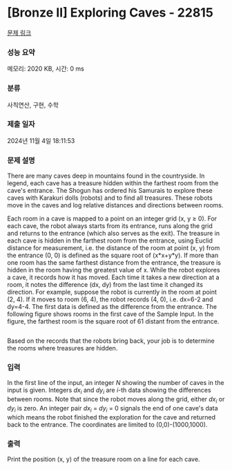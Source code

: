 # [Bronze II] Exploring Caves - 22815 

[문제 링크](https://www.acmicpc.net/problem/22815) 

### 성능 요약

메모리: 2020 KB, 시간: 0 ms

### 분류

사칙연산, 구현, 수학

### 제출 일자

2024년 11월 4일 18:11:53

### 문제 설명

<p>There are many caves deep in mountains found in the countryside. In legend, each cave has a treasure hidden within the farthest room from the cave's entrance. The Shogun has ordered his Samurais to explore these caves with Karakuri dolls (robots) and to find all treasures. These robots move in the caves and log relative distances and directions between rooms.</p>

<p>Each room in a cave is mapped to a point on an integer grid (x, y ≥ 0). For each cave, the robot always starts from its entrance, runs along the grid and returns to the entrance (which also serves as the exit). The treasure in each cave is hidden in the farthest room from the entrance, using Euclid distance for measurement, i.e. the distance of the room at point (x, y) from the entrance (0, 0) is defined as the square root of (x*x+y*y). If more than one room has the same farthest distance from the entrance, the treasure is hidden in the room having the greatest value of x. While the robot explores a cave, it records how it has moved. Each time it takes a new direction at a room, it notes the difference (dx, dy) from the last time it changed its direction. For example, suppose the robot is currently in the room at point (2, 4). If it moves to room (6, 4), the robot records (4, 0), i.e. dx=6-2 and dy=4-4. The first data is defined as the difference from the entrance. The following figure shows rooms in the first cave of the Sample Input. In the figure, the farthest room is the square root of 61 distant from the entrance.</p>

<p style="text-align: center;"><img alt="" src="https://upload.acmicpc.net/794f204b-1647-49da-8d87-95e42b85561c/-/preview/"></p>

<p>Based on the records that the robots bring back, your job is to determine the rooms where treasures are hidden.</p>

### 입력 

 <p>In the first line of the input, an integer <i>N</i> showing the number of caves in the input is given. Integers <i>dx<sub>i</sub></i> and <i>dy<sub>i</sub></i> are <i>i</i>-th data showing the differences between rooms. Note that since the robot moves along the grid, either <i>dx<sub>i</sub></i> or <i>dy<sub>i</sub></i> is zero. An integer pair <i>dx<sub>i</sub></i> = <i>dy<sub>i</sub></i> = 0 signals the end of one cave's data which means the robot finished the exploration for the cave and returned back to the entrance. The coordinates are limited to (0,0)-(1000,1000).</p>

### 출력 

 <p>Print the position (x, y) of the treasure room on a line for each cave.</p>

